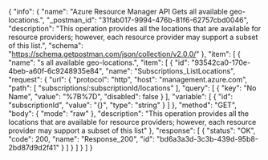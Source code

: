 {
  "info": {
    "name": "Azure Resource Manager API Gets all available geo-locations.",
    "_postman_id": "31fab017-9994-476b-81f6-62757cbd0046",
    "description": "This operation provides all the locations that are available for resource providers; however, each resource provider may support a subset of this list.",
    "schema": "https://schema.getpostman.com/json/collection/v2.0.0/"
  },
  "item": [
    {
      "name": "s all available geo-locations.",
      "item": [
        {
          "id": "93542ca0-170e-4beb-a60f-6c9248935e84",
          "name": "Subscriptions_ListLocations",
          "request": {
            "url": {
              "protocol": "http",
              "host": "management.azure.com",
              "path": [
                "subscriptions/:subscriptionId/locations"
              ],
              "query": [
                {
                  "key": "No Name",
                  "value": "%7B%7D",
                  "disabled": false
                }
              ],
              "variable": [
                {
                  "id": "subscriptionId",
                  "value": "{}",
                  "type": "string"
                }
              ]
            },
            "method": "GET",
            "body": {
              "mode": "raw"
            },
            "description": "This operation provides all the locations that are available for resource providers; however, each resource provider may support a subset of this list"
          },
          "response": [
            {
              "status": "OK",
              "code": 200,
              "name": "Response_200",
              "id": "bd6a3a3d-3c3b-439d-95b8-2bd87d9d2f41"
            }
          ]
        }
      ]
    }
  ]
}